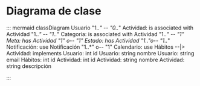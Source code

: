 # Diagrama de clase
::: mermaid
classDiagram
    Usuario "1..*" -- "0..*" Actividad: is associated with
    Actividad "1..*" -- "1..*" Categoria: is associated with
    Actividad "1..*" *-- "1" Meta: has
    Actividad "1" o-- "1" Estado: has
    Actividad "1..*"o-- "1..*" Notificación: use
    Notificación "1..*" o-- "1" Calendario: use
    Hábitos --|> Actividad: implements
    Usuario: int id
    Usuario: string nombre
    Usuario: string email
    Hábitos: int id
    Actividad: int id
    Actividad: string nombre
    Actividad: string descripción



:::
